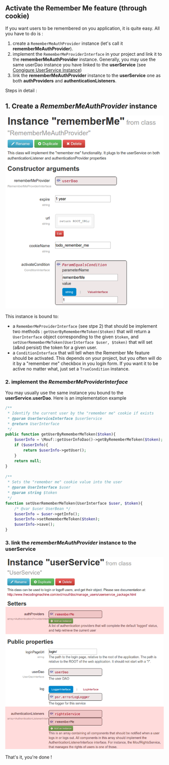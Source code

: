 Activate the **Remember Me** feature (through cookie)
------------------------------------------------------

If you want users to be remembered on you application, it is quite easy. All you have to do is :

1. create a `RememberMeAuthProvider` instance (let's call it **rememberMeAuthProvider**).
2. implement the `RememberMeProviderInterface` in your project and link it to the **rememberMeAuthProvider** instance. Generally, you may use the same userDao instance you have linked to the **userService** (see [Congigure UserService Instance](configure_user_service.md))
3. link the **rememberMeAuthProvider** instance to the **userService** one as both **authProviders** and **authenticationListeners**. 

Steps in detail :

## 1. Create a *RememberMeAuthProvider* instance

![rememberMeAuthProvider instance](images/rememberMeAuthProvider.png)

This instance is bound to:

* a `RememberMeProviderInterface` (see stpe 2) that should be implement two methods : `getUserByRememberMeToken($token)` that will return a `UserInterface` object corresponding to the given `$token`, and `setUserRememberMeToken(UserInterface $user, $token)` that will set (a&nd persist) the token for a given user.
* a `ConditionInterface` that will tell when the Remember Me feature should be activated. This depends on your project, but you often will do it by a "remember me" checkbox in you login form. If you want it to be active no matter what, just set a `TrueCondition` instance.

### 2. implement the *RememberMeProviderInterface*

You may usually use the same instance you bound to the **userService.userDao**. Here is an implementation example

```php
/**
 * Identify the current user by the "remember me" cookie if exists
 * @param UserServiceInterface $userService
 * @return UserInterface
 */
public function getUserByRememberMeToken($token){
    $userInfo = \Mouf::getUserInfoDao()->getByRememberMeToken($token);
    if ($userInfo){
        return $userInfo->getUser();
    }
    return null;
}

/**
 * Sets the "remember me" cookie value into the user
 * @param UserInterface $user
 * @param string $token
 */
function setUserRememberMeToken(UserInterface $user, $token){
    /* @var $user UserBean */
    $userInfo = $user->getInfo();
    $userInfo->setRememberMeToken($token);
    $userInfo->save();
}
```

### 3. link the *rememberMeAuthProvider* instance to the **userService**

![rememberMeAuthProvider instance](images/remember_me_bound_userservice.png)

That's it, you're done !